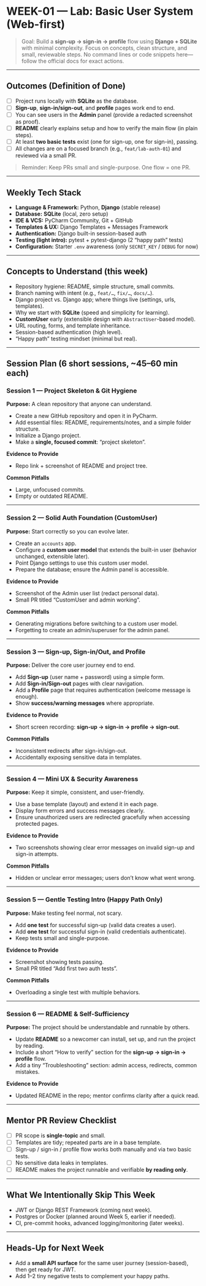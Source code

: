 # WEEK-01 — Lab: Basic User System (Web-first)

> Goal: Build a **sign‑up → sign‑in → profile** flow using **Django + SQLite** with minimal complexity. Focus on concepts, clean structure, and small, reviewable steps. No command lines or code snippets here—follow the official docs for exact actions.

---

## Outcomes (Definition of Done)
- [ ] Project runs locally with **SQLite** as the database.
- [ ] **Sign-up**, **sign-in/sign-out**, and **profile** pages work end to end.
- [ ] You can see users in the **Admin** panel (provide a redacted screenshot as proof).
- [ ] **README** clearly explains setup and how to verify the main flow (in plain steps).
- [ ] At least **two basic tests** exist (one for sign-up, one for sign-in), passing.
- [ ] All changes are on a focused branch (e.g., `feat/lab-auth-01`) and reviewed via a small PR.

> Reminder: Keep PRs small and single-purpose. One flow = one PR.

---

## Weekly Tech Stack
- **Language & Framework:** Python, **Django** (stable release)
- **Database:** **SQLite** (local, zero setup)
- **IDE & VCS:** PyCharm Community, Git + GitHub
- **Templates & UX:** Django Templates + Messages Framework
- **Authentication:** Django built-in session-based auth
- **Testing (light intro):** pytest + pytest-django (2 “happy path” tests)
- **Configuration:** Starter `.env` awareness (only `SECRET_KEY` / `DEBUG` for now)

---

## Concepts to Understand (this week)
- Repository hygiene: README, simple structure, small commits.
- Branch naming with intent (e.g., `feat/…`, `fix/…`, `docs/…`).
- Django project vs. Django app; where things live (settings, urls, templates).
- Why we start with **SQLite** (speed and simplicity for learning).
- **CustomUser** early (extensible design with `AbstractUser`-based model).
- URL routing, forms, and template inheritance.
- Session-based authentication (high level).
- “Happy path” testing mindset (minimal but real).

---

## Session Plan (6 short sessions, ~45–60 min each)

### Session 1 — Project Skeleton & Git Hygiene
**Purpose:** A clean repository that anyone can understand.
- Create a new GitHub repository and open it in PyCharm.
- Add essential files: README, requirements/notes, and a simple folder structure.
- Initialize a Django project.
- Make a **single, focused commit**: “project skeleton”.

**Evidence to Provide**
- Repo link + screenshot of README and project tree.

**Common Pitfalls**
- Large, unfocused commits.
- Empty or outdated README.

---

### Session 2 — Solid Auth Foundation (CustomUser)
**Purpose:** Start correctly so you can evolve later.
- Create an `accounts` app.
- Configure a **custom user model** that extends the built-in user (behavior unchanged, extensible later).
- Point Django settings to use this custom user model.
- Prepare the database; ensure the Admin panel is accessible.

**Evidence to Provide**
- Screenshot of the Admin user list (redact personal data).
- Small PR titled “CustomUser and admin working”.

**Common Pitfalls**
- Generating migrations before switching to a custom user model.
- Forgetting to create an admin/superuser for the admin panel.

---

### Session 3 — Sign-up, Sign-in/Out, and Profile
**Purpose:** Deliver the core user journey end to end.
- Add **Sign-up** (user name + password) using a simple form.
- Add **Sign-in/Sign-out** pages with clear navigation.
- Add a **Profile** page that requires authentication (welcome message is enough).
- Show **success/warning messages** where appropriate.

**Evidence to Provide**
- Short screen recording: **sign-up → sign-in → profile → sign-out**.

**Common Pitfalls**
- Inconsistent redirects after sign-in/sign-out.
- Accidentally exposing sensitive data in templates.

---

### Session 4 — Mini UX & Security Awareness
**Purpose:** Keep it simple, consistent, and user-friendly.
- Use a base template (layout) and extend it in each page.
- Display form errors and success messages clearly.
- Ensure unauthorized users are redirected gracefully when accessing protected pages.

**Evidence to Provide**
- Two screenshots showing clear error messages on invalid sign-up and sign-in attempts.

**Common Pitfalls**
- Hidden or unclear error messages; users don’t know what went wrong.

---

### Session 5 — Gentle Testing Intro (Happy Path Only)
**Purpose:** Make testing feel normal, not scary.
- Add **one test** for successful sign-up (valid data creates a user).
- Add **one test** for successful sign-in (valid credentials authenticate).
- Keep tests small and single-purpose.

**Evidence to Provide**
- Screenshot showing tests passing.
- Small PR titled “Add first two auth tests”.

**Common Pitfalls**
- Overloading a single test with multiple behaviors.

---

### Session 6 — README & Self-Sufficiency
**Purpose:** The project should be understandable and runnable by others.
- Update **README** so a newcomer can install, set up, and run the project by reading.
- Include a short “How to verify” section for the **sign-up → sign-in → profile** flow.
- Add a tiny “Troubleshooting” section: admin access, redirects, common mistakes.

**Evidence to Provide**
- Updated README in the repo; mentor confirms clarity after a quick read.

---

## Mentor PR Review Checklist
- [ ] PR scope is **single-topic** and small.
- [ ] Templates are tidy; repeated parts are in a base template.
- [ ] Sign-up / sign-in / profile flow works both manually and via two basic tests.
- [ ] No sensitive data leaks in templates.
- [ ] README makes the project runnable and verifiable **by reading only**.

---

## What We Intentionally Skip This Week
- JWT or Django REST Framework (coming next week).
- Postgres or Docker (planned around Week 5, earlier if needed).
- CI, pre-commit hooks, advanced logging/monitoring (later weeks).

---

## Heads-Up for Next Week
- Add a **small API surface** for the same user journey (session-based), then get ready for JWT.
- Add 1–2 tiny negative tests to complement your happy paths.
